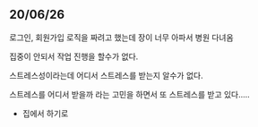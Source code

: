 ## 20/06/26

로그인, 회원가입 로직을 짜려고 했는데 장이 너무 아파서 병원 다녀옴


집중이 안되서 작업 진행을 할수가 없다.


스트레스성이라는데 어디서 스트레스를 받는지 알수가 없다.


스트레스를 어디서 받을까 라는 고민을 하면서 또 스트레스를 받고 있다.....

 - 집에서 하기로